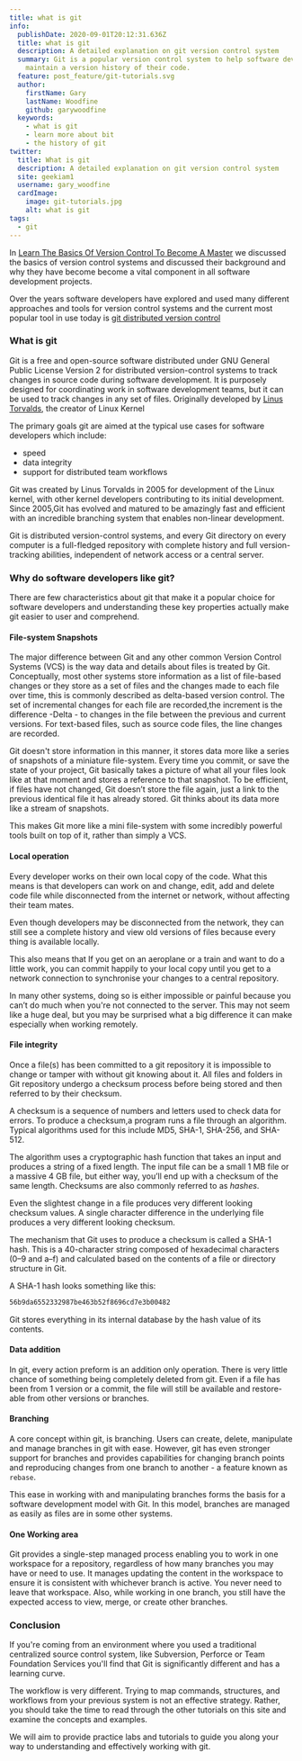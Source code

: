 ```yaml
---
title: what is git
info:
  publishDate: 2020-09-01T20:12:31.636Z
  title: what is git
  description: A detailed explanation on git version control system
  summary: Git is a popular version control system to help software developers
    maintain a version history of their code.
  feature: post_feature/git-tutorials.svg
  author:
    firstName: Gary
    lastName: Woodfine
    github: garywoodfine
  keywords:
    - what is git
    - learn more about bit
    - the history of git
twitter:
  title: What is git
  description: A detailed explanation on git version control system
  site: geekiam1
  username: gary_woodfine
  cardImage:
    image: git-tutorials.jpg
    alt: what is git
tags:
  - git
---
```

In [Learn The Basics Of Version Control To Become A Master](https://geekiam.io/learn-the-basics-of-version-control-to-become-a-master/) we discussed the basics of version control systems and discussed their background and why they have become become a vital component in all software development projects.

Over the years software developers have explored and used many different approaches and tools for version control systems and the current most popular tool in use today is [git distributed version control](https://git-scm.com/ "Git - free and open source distributed version control system")

### What is git

Git is a free and open-source software distributed under GNU General Public License Version 2 for distributed version-control systems to track changes in source code during software development. It is purposely designed for coordinating work in software development teams, but it can be used to track changes in any set of files. 
Originally developed by [Linus Torvalds](https://en.wikipedia.org/wiki/Linus_Torvalds "Linus Torvalds | Wikipedia"), the creator of Linux Kernel 

The primary goals git are aimed at the typical use cases for software developers which include: 
* speed
* data integrity
* support for distributed team workflows

Git was created by Linus Torvalds in 2005 for development of the Linux kernel, with other kernel developers contributing to its initial development. Since 2005,Git has evolved and matured to be amazingly fast and efficient with an incredible branching system that enables non-linear development.

Git is distributed version-control systems, and every Git directory on every computer is a full-fledged repository with complete history and full version-tracking abilities, independent of network access or a central server.

### Why do software developers like git?

There are few characteristics about git that make it a popular choice for software developers and understanding these key properties actually make git easier to user and comprehend.

#### File-system Snapshots

The major difference between Git and any other common Version Control Systems (VCS)  is the way data and details about files is treated by Git. Conceptually, most other systems store information as a list of file-based changes or they store as a set of files and the changes made to each file over time, this is commonly described as delta-based version control. The set of incremental changes for each file are recorded,the increment is the difference -Delta - to changes in the file between the previous and current versions. For text-based files, such as source code files, the line changes are recorded.

Git doesn't store information in this manner, it stores data more like a series of snapshots of a miniature file-system. Every time you commit, or save the state of your project, Git basically takes a picture of what all your files look like at that moment and stores a reference to that snapshot. To be efficient, if files have not changed, Git doesn’t store the file again, just a link to the previous identical file it has already stored. Git thinks about its data more like a stream of snapshots.

This makes Git more like a mini file-system with some incredibly powerful tools built on top of it, rather than simply a VCS. 

#### Local operation

Every developer works on their own local copy of the code. What this means is that developers can work on and change, edit, add and delete code file while disconnected from the internet or network, without affecting their team mates.

Even though developers may be disconnected from the network, they can still see a complete history and view old versions of files because every thing is available locally.

This also means that If you get on an aeroplane or a train and want to do a little work, you can commit happily to your local copy until you get to a network connection to synchronise your changes to a central repository. 

In many other systems, doing so is either impossible or painful because you can’t do much when you're not connected to the server. This may not seem like a huge deal, but you may be surprised what a big difference it can make especially when working remotely.

#### File integrity
Once a file(s) has been committed to a git repository it is impossible to change or tamper with without git knowing about it. All files and folders in Git repository undergo a checksum process before being stored and then referred to by their checksum.

A checksum is a sequence of numbers and letters used to check data for errors. To produce a checksum,a program runs a file through an algorithm. Typical algorithms used for this include MD5, SHA-1, SHA-256, and SHA-512.

The algorithm uses a cryptographic hash function that takes an input and produces a string of a fixed length. The input file can be a small 1 MB file or a massive 4 GB file, but either way, you’ll end up with a checksum of the same length. Checksums are also commonly referred to as *hashes*.

Even the slightest change in a file produces very different looking checksum values. A single character difference in the underlying file produces a very different looking checksum.

The mechanism that Git uses to produce a checksum is called a SHA-1 hash. This is a 40-character string composed of hexadecimal characters (0–9 and a–f) and calculated based on the contents of a file or directory structure in Git. 

A SHA-1 hash looks something like this:
```sh
56b9da6552332987be463b52f8696cd7e3b00482
```

Git stores everything in its internal database by the hash value of its contents.

#### Data addition

In git, every action preform is an addition only operation. There is very little chance of something being completely deleted from git. Even if a file has been from 1 version or a commit, the file will still be available and restore-able from other versions or branches.

#### Branching

A core concept within git, is branching.  Users can create, delete, manipulate and manage branches in git with ease. However, git has even stronger support for branches and provides capabilities for changing branch points and reproducing changes from one branch to another - a feature known as `rebase`. 

This ease in working with and manipulating branches forms the basis for a software development model with Git. In this model, branches are managed as easily as files are in some other systems. 

#### One Working area

Git provides a single-step managed process enabling you to work in one workspace for a repository, regardless of how many branches you may have or need to use. It manages updating the content in the workspace to ensure it is consistent with whichever branch is active. You never need to leave that workspace. Also, while working in one branch, you still have the expected access to view, merge, or create other branches.


### Conclusion

If you're coming from an environment where you used a traditional centralized source control system, like Subversion, Perforce or Team Foundation Services you'll find that Git is significantly different and has a learning curve. 

The workflow is very different. Trying to map commands, structures, and workflows from your previous system is not an effective strategy. Rather, you should take the time to read through the other tutorials on this site and examine the concepts and examples. 

We will aim to provide practice labs and tutorials to guide you along your way to understanding and effectively working with git.
